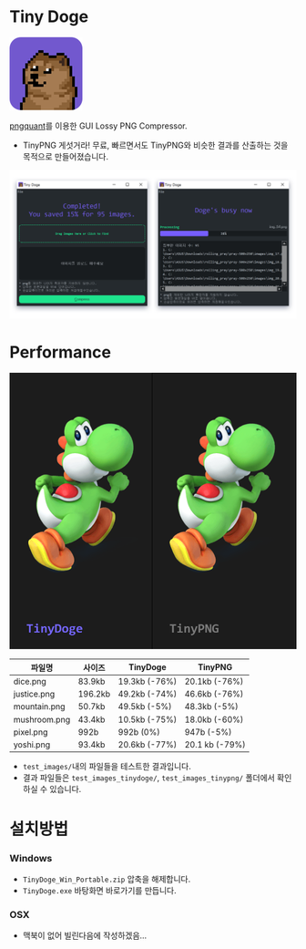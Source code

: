 # Tiny Doge
![icon](./source/icon.png)

[pngquant](https://pngquant.org/)를 이용한 GUI Lossy PNG Compressor.
- TinyPNG 게섯거라! 무료, 빠르면서도 TinyPNG와 비슷한 결과를 산출하는 것을 목적으로 만들어졌습니다.

![screenshot](./screenshot.png)


# Performance
![comparison](./comparison.png)

| 파일명          | 사이즈     | TinyDoge      | TinyPNG        |
|--------------|---------|---------------|----------------|
| dice.png     | 83.9kb  | 19.3kb (-76%) | 20.1kb (-76%)  |
| justice.png  | 196.2kb | 49.2kb (-74%) | 46.6kb (-76%)  |
| mountain.png | 50.7kb  | 49.5kb (-5%)  | 48.3kb (-5%)   |
| mushroom.png | 43.4kb  | 10.5kb (-75%) | 18.0kb (-60%)  |
| pixel.png    | 992b    | 992b (0%)     | 947b (-5%)     |
| yoshi.png    | 93.4kb  | 20.6kb (-77%) | 20.1 kb (-79%) |
- `test_images/`내의 파일들을 테스트한 결과입니다.
- 결과 파일들은 `test_images_tinydoge/`, `test_images_tinypng/` 폴더에서 확인하실 수 있습니다.

# 설치방법
### Windows
- `TinyDoge_Win_Portable.zip` 압축을 해제합니다.
- `TinyDoge.exe` 바탕화면 바로가기를 만듭니다.

### OSX
- 맥북이 없어 빌린다음에 작성하겠음...